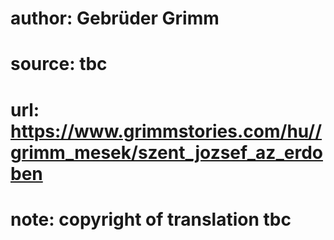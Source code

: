 # author: Gebrüder Grimm
# source: tbc
# url: https://www.grimmstories.com/hu//grimm_mesek/szent_jozsef_az_erdoben
# note: copyright of translation tbc


